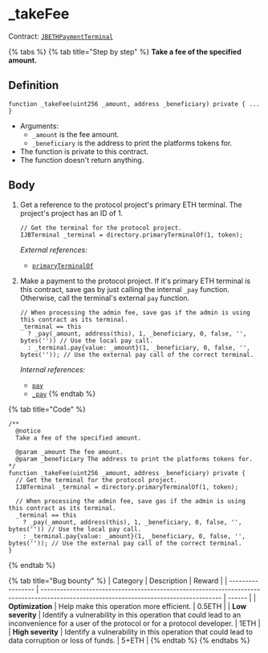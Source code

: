 # \_takeFee

Contract: [`JBETHPaymentTerminal`](../)​‌

{% tabs %}
{% tab title="Step by step" %}
**Take a fee of the specified amount.**

## Definition

```solidity
function _takeFee(uint256 _amount, address _beneficiary) private { ... }
```

* Arguments:
  * `_amount` is the fee amount.
  * `_beneficiary` is the address to print the platforms tokens for.
* The function is private to this contract.
* The function doesn't return anything.

## Body

1.  Get a reference to the protocol project's primary ETH terminal. The project's project has an ID of 1.

    ```solidity
    // Get the terminal for the protocol project.
    IJBTerminal _terminal = directory.primaryTerminalOf(1, token);
    ```

    _External references:_

    * [`primaryTerminalOf`](../../../jbdirectory/read/primaryterminalof.md)
2.  Make a payment to the protocol project. If it's primary ETH terminal is this contract, save gas by just calling the internal `_pay` function. Otherwise, call the terminal's external `pay` function.

    ```solidity
    // When processing the admin fee, save gas if the admin is using this contract as its terminal.
    _terminal == this
      ? _pay(_amount, address(this), 1, _beneficiary, 0, false, '', bytes('')) // Use the local pay call.
      : _terminal.pay{value: _amount}(1, _beneficiary, 0, false, '', bytes('')); // Use the external pay call of the correct terminal.
    ```

    _Internal references:_

    * [`pay`](pay.md)
    * [`_pay`](\_pay.md)
{% endtab %}

{% tab title="Code" %}
```solidity
/**
  @notice
  Take a fee of the specified amount.

  @param _amount The fee amount.
  @param _beneficiary The address to print the platforms tokens for.
*/
function _takeFee(uint256 _amount, address _beneficiary) private {
  // Get the terminal for the protocol project.
  IJBTerminal _terminal = directory.primaryTerminalOf(1, token);

  // When processing the admin fee, save gas if the admin is using this contract as its terminal.
  _terminal == this
    ? _pay(_amount, address(this), 1, _beneficiary, 0, false, '', bytes('')) // Use the local pay call.
    : _terminal.pay{value: _amount}(1, _beneficiary, 0, false, '', bytes('')); // Use the external pay call of the correct terminal.
}
```
{% endtab %}

{% tab title="Bug bounty" %}
| Category          | Description                                                                                                                            | Reward |
| ----------------- | -------------------------------------------------------------------------------------------------------------------------------------- | ------ |
| **Optimization**  | Help make this operation more efficient.                                                                                               | 0.5ETH |
| **Low severity**  | Identify a vulnerability in this operation that could lead to an inconvenience for a user of the protocol or for a protocol developer. | 1ETH   |
| **High severity** | Identify a vulnerability in this operation that could lead to data corruption or loss of funds.                                        | 5+ETH  |
{% endtab %}
{% endtabs %}
